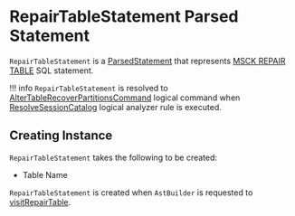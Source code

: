 # RepairTableStatement Parsed Statement

`RepairTableStatement` is a [ParsedStatement](ParsedStatement.md) that represents [MSCK REPAIR TABLE](../sql/AstBuilder.md#visitRepairTable) SQL statement.

!!! info
    `RepairTableStatement` is resolved to [AlterTableRecoverPartitionsCommand](AlterTableRecoverPartitionsCommand.md) logical command when [ResolveSessionCatalog](../ResolveSessionCatalog.md) logical analyzer rule is executed.

## Creating Instance

`RepairTableStatement` takes the following to be created:

* <span id="tableName"> Table Name

`RepairTableStatement` is created when `AstBuilder` is requested to [visitRepairTable](../sql/AstBuilder.md#visitRepairTable).
